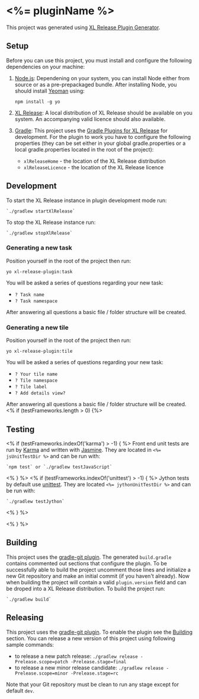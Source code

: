 # <%= pluginName %>

This project was generated using [XL Release Plugin Generator](https://github.com/xebialabs/generator-xl-release-plugin).

## Setup

Before you can use this project, you must install and configure the following dependencies on your machine:

1. [Node.js](https://nodejs.org/en/): Dependening on your system, you can install Node either from source or as a pre-prepackaged bundle. After installing Node, you should install [Yeoman](http://yeoman.io) using:

    `npm install -g yo`

2. [XL Release](https://xebialabs.com/products/xl-release/): A local distribution of XL Release should be available on you system. An accompanying valid licence should also available.

3. [Gradle](http://gradle.org/): This project uses the [Gradle Plugins for XL Release](https://github.com/xebialabs/gradle-xl-release-plugin-plugin) for development. For the plugin to work you have to configure the following properties (they can be set either in your global gradle.properties or a local gradle.properties located in the root of the project):

    * `xlReleaseHome` - the location of the XL Release distribution
    * `xlReleaseLicence` - the location of the XL Release licence 


## Development

To start the XL Release instance in plugin development mode run:

    `./gradlew startXlRelease`

To stop the XL Release instance run:

    `./gradlew stopXlRelease`

### Generating a new task

Position yourself in the root of the project then run:

`yo xl-release-plugin:task`

You will be asked a series of questions regarding your new task:

* `? Task name`
* `? Task namespace`

After answering all questions a basic file / folder structure will be created.

### Generating a new tile

Position yourself in the root of the project then run:

`yo xl-release-plugin:tile`

You will be asked a series of questions regarding your new task:

* `? Your tile name`
* `? Tile namespace`
* `? Tile label`
* `? Add details view?`

After answering all questions a basic file / folder structure will be created.
<% if (testFrameworks.length > 0) {%>
## Testing

<% if (testFrameworks.indexOf('karma') > -1)  { %>
Front end unit tests are run by [Karma](https://karma-runner.github.io) and written with [Jasmine](http://jasmine.github.io/). They are located in `<%= jsUnitTestDir %>` and can be run with:

    `npm test` or `./gradlew testJavaScript`
<% } %>
<% if (testFrameworks.indexOf('unittest') > -1) { %>
Jython tests by default use [unittest](https://docs.python.org/2.7/library/unittest.html). They are located `<%= jythonUnitTestDir %>` and can be run with:

    `./gradlew testJython`
<% } %>

<% } %>
## <a name="building">Building

This project uses the [gradle-git plugin](https://github.com/ajoberstar/gradle-git). The generated `build.gradle` contains commented out sections that configure the plugin. To be successfully able to build the project uncomment those lines and initialize a new Git repository and make an initial commit (if you haven't already). Now when building the project will contain a valid `plugin.version` field and can be droped into a XL Release distribution. To build the project run:

    `./gradlew build`

## Releasing

This project uses the [gradle-git plugin](https://github.com/ajoberstar/gradle-git). To enable the plugin see the [Building](#building) section. You can release a new version of this project using following sample commands:

* to release a new patch release: `./gradlew release -Prelease.scope=patch -Prelease.stage=final`
* to release a new minor release candidate: `./gradlew release -Prelease.scope=minor -Prelease.stage=rc`

Note that your Git repository must be clean to run any stage except for default `dev`.